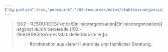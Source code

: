 ```yaml
---
{"dg-publish":true,"permalink":"/02-resources/notes/stablinienorganisation/","tags":["organisation/leitungssystem","wirtschaft/bwl"],"noteIcon":"","updated":"2025-09-27T01:32:43.627+02:00"}
---
```


>[[02 - RESOURCES/Notes/Einlinienorganisation\|Einlinienorganisation]] ergänzt durch beratende [[02 - RESOURCES/Notes/Stabstelle\|Stabstelle]]n.
>>Kombination aus klarer Hierarchie und fachlicher Beratung.